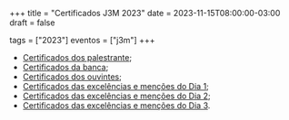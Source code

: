 +++
title = "Certificados J3M 2023"
date = 2023-11-15T08:00:00-03:00
draft = false

tags = ["2023"]
eventos = ["j3m"]
+++

- [Certificados dos palestrante](/arquivos/2023/j3m/j3m_apresentacao_2023.pdf);
- [Certificados da banca](/arquivos/2023/j3m/j3m_bancas_2023.pdf);
- [Certificados dos ouvintes](/arquivos/2023/j3m/j3m_ouvintes_2023.pdf);
- [Certificados das excelências e menções do Dia 1](/arquivos/2023/j3m/j3m_premio1_2023.pdf);
- [Certificados das excelências e menções do Dia 2](/arquivos/2023/j3m/j3m_premio2_2023.pdf);
- [Certificados das excelências e menções do Dia 3](/arquivos/2023/j3m/j3m_premio3_2023.pdf).
